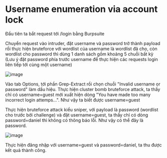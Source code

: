 # Username enumeration via account lock
Đầu tiên ta bắt request tới /login bằng Burpsuite

Chuyển request vào intruder, đặt username và password trở thành payload rồi thực hiện bruteforce với wordlist của username là wordlist đã cho, còn wordlist cho password thì dùng 1 danh sách gồm khoảng 5 chuỗi bất kỳ (Lưu ý đặt password phía trước username để thực hiện các requests login liên tiếp tới cùng một username)

![image](https://user-images.githubusercontent.com/103978452/201057998-9f29ae0a-de68-406e-8d4c-9aa26d99800b.png)

Vào tab Options, tới phần Grep-Extract rồi chọn chuỗi "Invalid username or password" làm dấu hiệu. Thực hiện cluster bomb bruteforce attack, ta thấy chỉ có username=guest mới xuất hiện dòng "You have made too many incorrect login attemps...". Như vậy ta biết được username=guest

Thực hiện bruteforce attack kiểu sniper, với payload là password (wordlist cho trước bởi challenge) và đặt username=guest, ta thấy chỉ có dòng password=daniel thì không có thông báo lỗi. Như vậy có thể đây là password.

![image](https://user-images.githubusercontent.com/103978452/201059313-3064ccbe-eef0-43f8-80c3-36f6a35ea19d.png)


Thực hiện đăng nhập với username=guest và password=daniel, ta thu được kết quả thành công.
